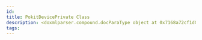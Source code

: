 ```yaml
---
id: 
title: PokitDevicePrivate Class
description: <doxmlparser.compound.docParaType object at 0x7168a72cf1d0>
tags:
---
```


